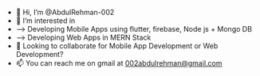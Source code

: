 - 👋 Hi, I’m @AbdulRehman-002
- 👀 I’m interested in
- --> Developing Mobile Apps using flutter, firebase, Node js + Mongo DB
- --> Developing Web Apps in MERN Stack
- 💞️ Looking to collaborate for Mobile App Development or Web Development?  
- 📫 You can reach me on gmail at 002abdulrehman@gmail.com

<!---
AbdulRehman-002/AbdulRehman-002 is a ✨ special ✨ repository because its `README.md` (this file) appears on your GitHub profile.
You can click the Preview link to take a look at your changes.
--->

